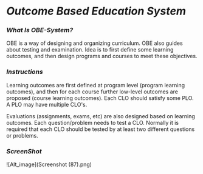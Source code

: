 # ***Outcome Based Education System***
### ***What Is OBE-System?***
OBE is a way of designing and organizing curriculum. OBE also guides about testing and examination. Idea is to first define some learning outcomes, and then design programs and courses to meet these objectives.
### ***Instructions***
Learning outcomes are first defined at program level (program learning outcomes), and then for each course further low-level outcomes are proposed (course learning outcomes). Each CLO should satisfy some PLO. A PLO may have multiple CLO's.

Evaluations (assignments, exams, etc) are also designed based on learning outcomes. Each question/problem needs to test a CLO. Normally it is required that each CLO should be tested by at least two different questions or problems.

### ***ScreenShot***
![Alt_image](Screenshot (87).png)
